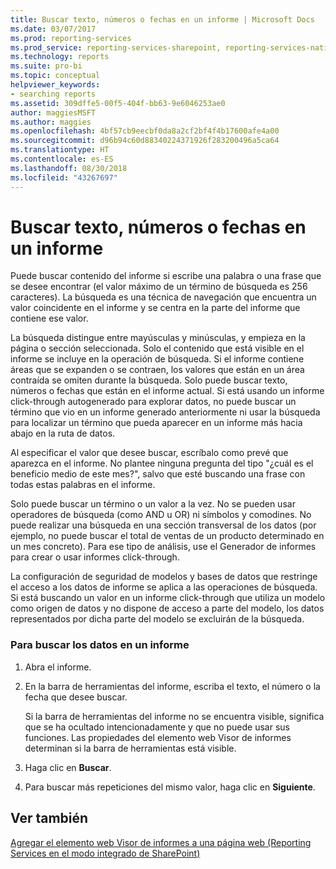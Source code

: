 ```yaml
---
title: Buscar texto, números o fechas en un informe | Microsoft Docs
ms.date: 03/07/2017
ms.prod: reporting-services
ms.prod_service: reporting-services-sharepoint, reporting-services-native
ms.technology: reports
ms.suite: pro-bi
ms.topic: conceptual
helpviewer_keywords:
- searching reports
ms.assetid: 309dffe5-00f5-404f-bb63-9e6046253ae0
author: maggiesMSFT
ms.author: maggies
ms.openlocfilehash: 4bf57cb9eecbf0da8a2cf2bf4f4b17600afe4a00
ms.sourcegitcommit: d96b94c60d88340224371926f283200496a5ca64
ms.translationtype: HT
ms.contentlocale: es-ES
ms.lasthandoff: 08/30/2018
ms.locfileid: "43267697"
---
```

# <a name="find-text-numbers-or-dates-in-a-report"></a>Buscar texto, números o fechas en un informe
  Puede buscar contenido del informe si escribe una palabra o una frase que se desee encontrar (el valor máximo de un término de búsqueda es 256 caracteres). La búsqueda es una técnica de navegación que encuentra un valor coincidente en el informe y se centra en la parte del informe que contiene ese valor.  
  
 La búsqueda distingue entre mayúsculas y minúsculas, y empieza en la página o sección seleccionada. Solo el contenido que está visible en el informe se incluye en la operación de búsqueda. Si el informe contiene áreas que se expanden o se contraen, los valores que están en un área contraída se omiten durante la búsqueda. Solo puede buscar texto, números o fechas que están en el informe actual. Si está usando un informe click-through autogenerado para explorar datos, no puede buscar un término que vio en un informe generado anteriormente ni usar la búsqueda para localizar un término que pueda aparecer en un informe más hacia abajo en la ruta de datos.  
  
 Al especificar el valor que desee buscar, escríbalo como prevé que aparezca en el informe. No plantee ninguna pregunta del tipo "¿cuál es el beneficio medio de este mes?", salvo que esté buscando una frase con todas estas palabras en el informe.  
  
 Solo puede buscar un término o un valor a la vez. No se pueden usar operadores de búsqueda (como AND u OR) ni símbolos y comodines. No puede realizar una búsqueda en una sección transversal de los datos (por ejemplo, no puede buscar el total de ventas de un producto determinado en un mes concreto). Para ese tipo de análisis, use el Generador de informes para crear o usar informes click-through.  
  
 La configuración de seguridad de modelos y bases de datos que restringe el acceso a los datos de informe se aplica a las operaciones de búsqueda. Si está buscando un valor en un informe click-through que utiliza un modelo como origen de datos y no dispone de acceso a parte del modelo, los datos representados por dicha parte del modelo se excluirán de la búsqueda.  
  
### <a name="to-find-data-in-a-report"></a>Para buscar los datos en un informe  
  
1.  Abra el informe.  
  
2.  En la barra de herramientas del informe, escriba el texto, el número o la fecha que desee buscar.  
  
     Si la barra de herramientas del informe no se encuentra visible, significa que se ha ocultado intencionadamente y que no puede usar sus funciones. Las propiedades del elemento web Visor de informes determinan si la barra de herramientas está visible.  
  
3.  Haga clic en **Buscar**.  
  
4.  Para buscar más repeticiones del mismo valor, haga clic en **Siguiente**.  
  
## <a name="see-also"></a>Ver también  
 [Agregar el elemento web Visor de informes a una página web &#40;Reporting Services en el modo integrado de SharePoint&#41;](../../reporting-services/report-server-sharepoint/add-the-report-viewer-web-part-to-a-web-page.md)  
  
  
